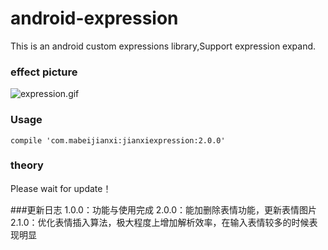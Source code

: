 # android-expression
This is an android custom expressions library,Support expression expand.

### effect picture
![expression.gif](http://7xq6db.com1.z0.glb.clouddn.com/expression.gif)

### Usage
    compile 'com.mabeijianxi:jianxiexpression:2.0.0'

### theory
Please wait for update！

###更新日志
1.0.0：功能与使用完成
2.0.0：能加删除表情功能，更新表情图片
2.1.0：优化表情插入算法，极大程度上增加解析效率，在输入表情较多的时候表现明显


